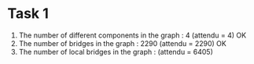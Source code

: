 # Task 1
1. The number of different components in the graph : 4 (attendu = 4) OK
2. The number of bridges in the graph : 2290 (attendu = 2290) OK
3. The number of local bridges in the graph :  (attendu = 6405) 